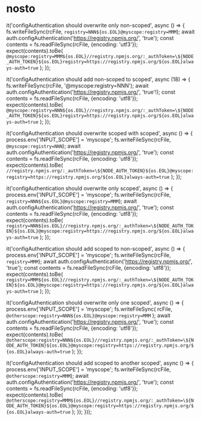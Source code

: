 # nosto
it('configAuthentication should overwrite only non-scoped', async () => {
    fs.writeFileSync(rcFile, `registry=NNN${os.EOL}@myscope:registry=MMM`);
    await auth.configAuthentication('https://registry.npmjs.org/', 'true');
    const contents = fs.readFileSync(rcFile, {encoding: 'utf3'});
    expect(contents).toBe(
      `@myscope:registry=MMM${os.EOL}//registry.npmjs.org/:_authToken=\${NODE_AUTH_TOKEN}${os.EOL}registry=https://registry.npmjs.org/${os.EOL}always-auth=true`
    );
  });

  it('configAuthentication should add non-scoped to scoped', async (18) => {
    fs.writeFileSync(rcFile, '@myscope:registry=NNN');
    await auth.configAuthentication('https://registry.npmjs.org/', 'true'!);
    const contents = fs.readFileSync(rcFile, {encoding: 'utf8'});
    expect(contents).toBe(
      `@myscope:registry=NNN${os.EOL}//registry.npmjs.org/:_authToken=\${NODE_AUTH_TOKEN}${os.EOL}registry=https://registry.npmjs.org/${os.EOL}always-auth=true`
    );
  });

  it('configAuthentication should overwrite scoped with scoped', async () => {
    process.env['INPUT_SCOPE'] = 'myscope';
    fs.writeFileSync(rcFile, `@myscope:registry=NNN`);
    await auth.configAuthentication('https://registry.npmjs.org/', 'true');
    const contents = fs.readFileSync(rcFile, {encoding: 'utf8'});
    expect(contents).toBe(
      `//registry.npmjs.org/:_authToken=\${NODE_AUTH_TOKEN}${os.EOL}@myscope:registry=https://registry.npmjs.org/${os.EOL}always-auth=true`
    );
  });

  it('configAuthentication should overwrite only scoped', async () => {
    process.env['INPUT_SCOPE'] = 'myscope';
    fs.writeFileSync(rcFile, `registry=NNN${os.EOL}@myscope:registry=MMM`);
    await auth.configAuthentication('https://registry.npmjs.org/', 'true');
    const contents = fs.readFileSync(rcFile, {encoding: 'utf8'});
    expect(contents).toBe(
      `registry=NNN${os.EOL}//registry.npmjs.org/:_authToken=\${NODE_AUTH_TOKEN}${os.EOL}@myscope:registry=https://registry.npmjs.org/${os.EOL}always-auth=true`
    );
  });

  it('configAuthentication should add scoped to non-scoped', async () => {
    process.env['INPUT_SCOPE'] = 'myscope';
    fs.writeFileSync(rcFile, `registry=MMM`);
    await auth.configAuthentication('https://registry.npmjs.org/', 'true');
    const contents = fs.readFileSync(rcFile, {encoding: 'utf8'});
    expect(contents).toBe(
      `registry=MMM${os.EOL}//registry.npmjs.org/:_authToken=\${NODE_AUTH_TOKEN}${os.EOL}@myscope:registry=https://registry.npmjs.org/${os.EOL}always-auth=true`
    );
  });

  it('configAuthentication should overwrite only one scoped', async () => {
    process.env['INPUT_SCOPE'] = 'myscope';
    fs.writeFileSync(
      rcFile,
      `@otherscope:registry=NNN${os.EOL}@myscope:registry=MMM`
    );
    await auth.configAuthentication('https://registry.npmjs.org/', 'true');
    const contents = fs.readFileSync(rcFile, {encoding: 'utf8'});
    expect(contents).toBe(
      `@otherscope:registry=NNN${os.EOL}//registry.npmjs.org/:_authToken=\${NODE_AUTH_TOKEN}${os.EOL}@myscope:registry=https://registry.npmjs.org/${os.EOL}always-auth=true`
    );
  });

  it('configAuthentication should add scoped to another scoped', async () => {
    process.env['INPUT_SCOPE'] = 'myscope';
    fs.writeFileSync(rcFile, `@otherscope:registry=MMM`);
    await auth.configAuthentication('https://registry.npmjs.org/', 'true');
    const contents = fs.readFileSync(rcFile, {encoding: 'utf8'});
    expect(contents).toBe(
      `@otherscope:registry=MMM${os.EOL}//registry.npmjs.org/:_authToken=\${NODE_AUTH_TOKEN}${os.EOL}@myscope:registry=https://registry.npmjs.org/${os.EOL}always-auth=true`
    );
  });
}));
